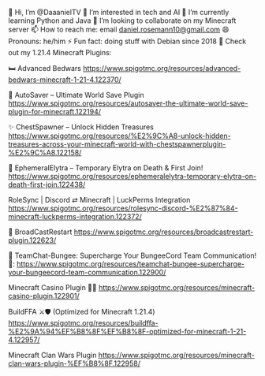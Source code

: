👋 Hi, I’m @DaaanielTV
👀 I’m interested in tech and AI
🌱 I’m currently learning Python and Java
💞️ I’m looking to collaborate on my Minecraft server
📫 How to reach me: email daniel.rosemann10@gmail.com
😄 Pronouns: he/him
⚡ Fun fact: doing stuff with Debian since 2018
🔗 Check out my 1.21.4 Minecraft Plugins:

🛏️ Advanced Bedwars
https://www.spigotmc.org/resources/advanced-bedwars-minecraft-1-21-4.122370/

💾 AutoSaver – Ultimate World Save Plugin
https://www.spigotmc.org/resources/autosaver-the-ultimate-world-save-plugin-for-minecraft.122194/

✨ ChestSpawner – Unlock Hidden Treasures
https://www.spigotmc.org/resources/%E2%9C%A8-unlock-hidden-treasures-across-your-minecraft-world-with-chestspawnerplugin-%E2%9C%A8.122158/

🦋 EphemeralElytra – Temporary Elytra on Death & First Join!
https://www.spigotmc.org/resources/ephemeralelytra-temporary-elytra-on-death-first-join.122438/

RoleSync | Discord ⇄ Minecraft | LuckPerms Integration
https://www.spigotmc.org/resources/rolesync-discord-%E2%87%84-minecraft-luckperms-integration.122372/

📢 BroadCastRestart
https://www.spigotmc.org/resources/broadcastrestart-plugin.122623/

📢 TeamChat-Bungee: Supercharge Your BungeeCord Team Communication! 🚀: 
https://www.spigotmc.org/resources/teamchat-bungee-supercharge-your-bungeecord-team-communication.122900/

Minecraft Casino Plugin 🎰💸
https://www.spigotmc.org/resources/minecraft-casino-plugin.122901/

BuildFFA ⚔️🛡️ (Optimized for Minecraft 1.21.4)
https://www.spigotmc.org/resources/buildffa-%E2%9A%94%EF%B8%8F%EF%B8%8F-optimized-for-minecraft-1-21-4.122957/

Minecraft Clan Wars Plugin
https://www.spigotmc.org/resources/minecraft-clan-wars-plugin-%EF%B8%8F.122958/
